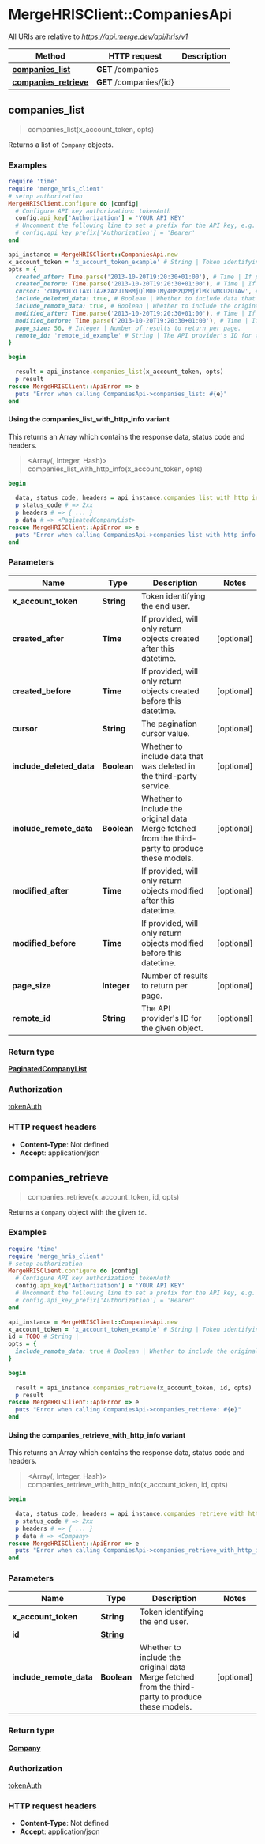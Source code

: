 # MergeHRISClient::CompaniesApi

All URIs are relative to *https://api.merge.dev/api/hris/v1*

| Method | HTTP request | Description |
| ------ | ------------ | ----------- |
| [**companies_list**](CompaniesApi.md#companies_list) | **GET** /companies |  |
| [**companies_retrieve**](CompaniesApi.md#companies_retrieve) | **GET** /companies/{id} |  |


## companies_list

> <PaginatedCompanyList> companies_list(x_account_token, opts)



Returns a list of `Company` objects.

### Examples

```ruby
require 'time'
require 'merge_hris_client'
# setup authorization
MergeHRISClient.configure do |config|
  # Configure API key authorization: tokenAuth
  config.api_key['Authorization'] = 'YOUR API KEY'
  # Uncomment the following line to set a prefix for the API key, e.g. 'Bearer' (defaults to nil)
  # config.api_key_prefix['Authorization'] = 'Bearer'
end

api_instance = MergeHRISClient::CompaniesApi.new
x_account_token = 'x_account_token_example' # String | Token identifying the end user.
opts = {
  created_after: Time.parse('2013-10-20T19:20:30+01:00'), # Time | If provided, will only return objects created after this datetime.
  created_before: Time.parse('2013-10-20T19:20:30+01:00'), # Time | If provided, will only return objects created before this datetime.
  cursor: 'cD0yMDIxLTAxLTA2KzAzJTNBMjQlM0E1My40MzQzMjYlMkIwMCUzQTAw', # String | The pagination cursor value.
  include_deleted_data: true, # Boolean | Whether to include data that was deleted in the third-party service.
  include_remote_data: true, # Boolean | Whether to include the original data Merge fetched from the third-party to produce these models.
  modified_after: Time.parse('2013-10-20T19:20:30+01:00'), # Time | If provided, will only return objects modified after this datetime.
  modified_before: Time.parse('2013-10-20T19:20:30+01:00'), # Time | If provided, will only return objects modified before this datetime.
  page_size: 56, # Integer | Number of results to return per page.
  remote_id: 'remote_id_example' # String | The API provider's ID for the given object.
}

begin
  
  result = api_instance.companies_list(x_account_token, opts)
  p result
rescue MergeHRISClient::ApiError => e
  puts "Error when calling CompaniesApi->companies_list: #{e}"
end
```

#### Using the companies_list_with_http_info variant

This returns an Array which contains the response data, status code and headers.

> <Array(<PaginatedCompanyList>, Integer, Hash)> companies_list_with_http_info(x_account_token, opts)

```ruby
begin
  
  data, status_code, headers = api_instance.companies_list_with_http_info(x_account_token, opts)
  p status_code # => 2xx
  p headers # => { ... }
  p data # => <PaginatedCompanyList>
rescue MergeHRISClient::ApiError => e
  puts "Error when calling CompaniesApi->companies_list_with_http_info: #{e}"
end
```

### Parameters

| Name | Type | Description | Notes |
| ---- | ---- | ----------- | ----- |
| **x_account_token** | **String** | Token identifying the end user. |  |
| **created_after** | **Time** | If provided, will only return objects created after this datetime. | [optional] |
| **created_before** | **Time** | If provided, will only return objects created before this datetime. | [optional] |
| **cursor** | **String** | The pagination cursor value. | [optional] |
| **include_deleted_data** | **Boolean** | Whether to include data that was deleted in the third-party service. | [optional] |
| **include_remote_data** | **Boolean** | Whether to include the original data Merge fetched from the third-party to produce these models. | [optional] |
| **modified_after** | **Time** | If provided, will only return objects modified after this datetime. | [optional] |
| **modified_before** | **Time** | If provided, will only return objects modified before this datetime. | [optional] |
| **page_size** | **Integer** | Number of results to return per page. | [optional] |
| **remote_id** | **String** | The API provider&#39;s ID for the given object. | [optional] |

### Return type

[**PaginatedCompanyList**](PaginatedCompanyList.md)

### Authorization

[tokenAuth](../README.md#tokenAuth)

### HTTP request headers

- **Content-Type**: Not defined
- **Accept**: application/json


## companies_retrieve

> <Company> companies_retrieve(x_account_token, id, opts)



Returns a `Company` object with the given `id`.

### Examples

```ruby
require 'time'
require 'merge_hris_client'
# setup authorization
MergeHRISClient.configure do |config|
  # Configure API key authorization: tokenAuth
  config.api_key['Authorization'] = 'YOUR API KEY'
  # Uncomment the following line to set a prefix for the API key, e.g. 'Bearer' (defaults to nil)
  # config.api_key_prefix['Authorization'] = 'Bearer'
end

api_instance = MergeHRISClient::CompaniesApi.new
x_account_token = 'x_account_token_example' # String | Token identifying the end user.
id = TODO # String | 
opts = {
  include_remote_data: true # Boolean | Whether to include the original data Merge fetched from the third-party to produce these models.
}

begin
  
  result = api_instance.companies_retrieve(x_account_token, id, opts)
  p result
rescue MergeHRISClient::ApiError => e
  puts "Error when calling CompaniesApi->companies_retrieve: #{e}"
end
```

#### Using the companies_retrieve_with_http_info variant

This returns an Array which contains the response data, status code and headers.

> <Array(<Company>, Integer, Hash)> companies_retrieve_with_http_info(x_account_token, id, opts)

```ruby
begin
  
  data, status_code, headers = api_instance.companies_retrieve_with_http_info(x_account_token, id, opts)
  p status_code # => 2xx
  p headers # => { ... }
  p data # => <Company>
rescue MergeHRISClient::ApiError => e
  puts "Error when calling CompaniesApi->companies_retrieve_with_http_info: #{e}"
end
```

### Parameters

| Name | Type | Description | Notes |
| ---- | ---- | ----------- | ----- |
| **x_account_token** | **String** | Token identifying the end user. |  |
| **id** | [**String**](.md) |  |  |
| **include_remote_data** | **Boolean** | Whether to include the original data Merge fetched from the third-party to produce these models. | [optional] |

### Return type

[**Company**](Company.md)

### Authorization

[tokenAuth](../README.md#tokenAuth)

### HTTP request headers

- **Content-Type**: Not defined
- **Accept**: application/json

